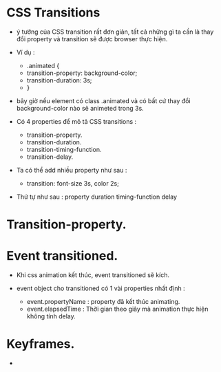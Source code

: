 # CSS Transitions
- ý tưởng của CSS transition rất đơn giản, tất cả những gì ta cần là thay đổi property và transition sẽ được browser thực hiện.
- Ví dụ :

    + .animated {
    +   transition-property: background-color;
    +   transition-duration: 3s;
    + }

- bây giờ nếu element có class .animated và có bất cứ thay đổi background-color nào sẽ animeted trong 3s.
- Có 4 properties để mô tả CSS transitions :

    + transition-property.
    + transition-duration.
    + transition-timing-function.
    + transition-delay.

- Ta có thể add nhiều property như sau :

    + transition: font-size 3s, color 2s;

- Thứ tự như sau : property duration timing-function delay

# Transition-property.
# Event transitioned.
- Khi css animation kết thúc, event transitioned sẽ kích.
- event object cho transitioned có 1 vài properties nhất định :

    + event.propertyName : property đã kết thúc animating.
    + event.elapsedTime : Thời gian theo giây mà animation thực hiện không tính delay.

# Keyframes.
- 